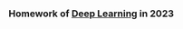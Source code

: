 ### Homework of [Deep Learning](https://class-qry.acad.ncku.edu.tw/syllabus/online_display.php?syear=0111&sem=2&co_no=RE50800&class_code=) in 2023
